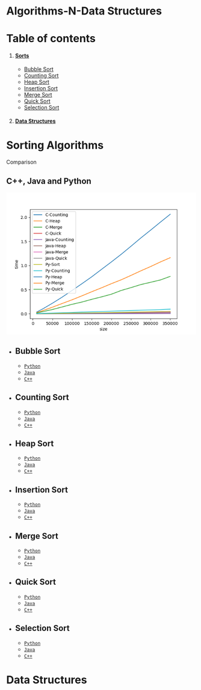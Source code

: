 # Algorithms-N-Data Structures

# Table of contents

1. #### [Sorts](#sorting-algorithms)
    - [Bubble Sort](#bubble-sort)
    - [Counting Sort](#counting-sort)
    - [Heap Sort](#heap-sort)
    - [Insertion Sort](#insertion-sort)
    - [Merge Sort](#merge-sort)
    - [Quick Sort](#quick-sort)
    - [Selection Sort](#selection-sort)
2. #### [Data Structures](#data-structures-1)

# Sorting Algorithms
Comparison
## C++, Java and Python
![ALL](/Sorts/results/img/c-java-python-performance.png)

- ## Bubble Sort
  - [`Python`](/Sorts/Python/BubbleSort.py)
  - [`Java`](/Sorts/Java/BubbleSort.java)
  - [`C++`](/Sorts/C%2B%2B/bubble.h)
- ## Counting Sort
  - [`Python`](/Sorts/Python/CountingSort.py)
  - [`Java`](/Sorts/Java/countingsort.java)
  - [`C++`](/Sorts/C%2B%2B/countingsort.cpp)
- ## Heap Sort
  - [`Python`](/Sorts/Python/HeapSort.py)
  - [`Java`](/Sorts/Java/HeapSort.java)
  - [`C++`](/Sorts/C%2B%2B/heapSort.cpp)
- ## Insertion Sort
  - [`Python`](/Sorts/Python/InsertionSort.py)
  - [`Java`](/Sorts/Java/InsertionSort.java)
  - [`C++`](/Sorts/C%2B%2B/insertion.h)
- ## Merge Sort
  - [`Python`](/Sorts/Python/MergeSort.py)
  - [`Java`](/Sorts/Java/MergeSort.java)
  - [`C++`](/Sorts/C%2B%2B/merge.h)
- ## Quick Sort
  - [`Python`](/Sorts/Python/QuickSort.py)
  - [`Java`](/Sorts/Java/QuickSort.java)
  - [`C++`](/Sorts/C%2B%2B/quick.h)
- ## Selection Sort
  - [`Python`](/Sorts/Python/SelectionSort.py)
  - [`Java`](/Sorts/Java/SelectionSort.java)
  - [`C++`](/Sorts/C%2B%2B/selection.cpp)

# Data Structures
